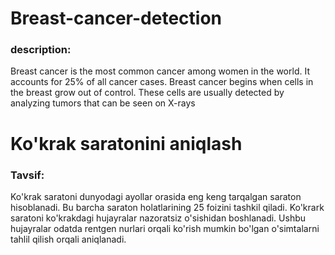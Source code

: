 # Breast-cancer-detection
### description:
Breast cancer is the most common cancer among women in the world. It accounts for 25% of all cancer cases. Breast cancer begins when cells in the breast grow out of control. These cells are usually detected by analyzing tumors that can be seen on X-rays

# Ko'krak saratonini aniqlash
### Tavsif:
Ko'krak saratoni dunyodagi ayollar orasida eng keng tarqalgan saraton hisoblanadi. Bu barcha saraton holatlarining 25 foizini tashkil qiladi. Ko'krark saratoni ko'krakdagi hujayralar nazoratsiz o'sishidan boshlanadi. Ushbu hujayralar odatda rentgen nurlari orqali ko'rish mumkin bo'lgan o'simtalarni tahlil qilish orqali aniqlanadi.
